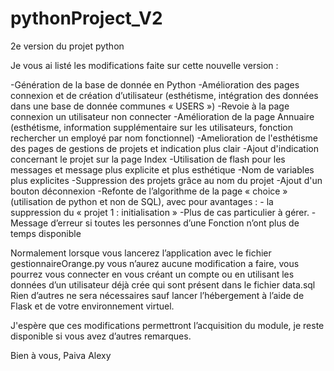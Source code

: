 # pythonProject_V2
2e version du projet python

Je vous ai listé les modifications faite sur cette nouvelle version :

-Génération de la base de donnée en Python
-Amélioration des pages connexion et de création d’utilisateur (esthétisme, intégration des données dans une base de donnée communes « USERS »)
-Revoie à la page connexion un utilisateur non connecter
-Amélioration de la page Annuaire (esthétisme, information supplémentaire sur les utilisateurs, fonction rechercher un employé par nom fonctionnel) 
-Amelioration de l'esthétisme des pages de gestions de projets et indication plus clair
-Ajout d'indication concernant le projet sur la page Index 
-Utilisation de flash pour les messages et message plus explicite et plus esthétique
-Nom de variables plus explicites 
-Suppression des projets grâce au nom du projet
-Ajout d'un bouton déconnexion
-Refonte de l’algorithme de la page « choice » (utilisation de python et non de SQL), avec pour avantages :
    - la suppression du « projet 1 : initialisation »
    -Plus de cas particulier à gérer. 
    -Message d’erreur si toutes les personnes d’une Fonction n’ont plus de temps disponible

Normalement lorsque vous lancerez l’application avec le fichier gestionnaireOrange.py vous n’aurez aucune modification a faire, vous pourrez vous connecter en vous créant un compte ou en utilisant les données d’un utilisateur déjà crée qui sont présent dans le fichier data.sql
Rien d’autres ne sera nécessaires sauf lancer l’hébergement  à l’aide de Flask et de votre environnement virtuel.

J'espère que ces modifications permettront l’acquisition du module, je reste disponible si vous avez d’autres remarques.

Bien à vous,
Paiva Alexy

